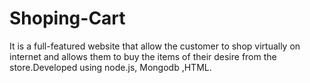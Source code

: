 # Shoping-Cart
It is a full-featured website that allow the customer to shop virtually on internet and allows them to buy the items of their desire from the store.Developed using node.js, Mongodb ,HTML.

